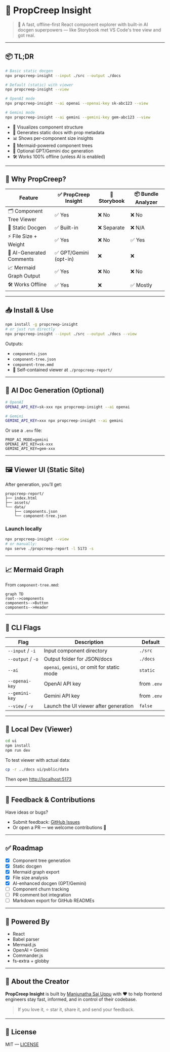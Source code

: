 # 🚀 PropCreep Insight

> 🔎 A fast, offline-first React component explorer with built-in AI docgen superpowers — like Storybook met VS Code's tree view and got real.

---

## 📦 TL;DR

```bash
# Basic static docgen
npx propcreep-insight --input ./src --output ./docs

# Default (static) with viewer
npx propcreep-insight --view

# OpenAI mode
npx propcreep-insight --ai openai --openai-key sk-abc123 --view

# Gemini mode
npx propcreep-insight --ai gemini --gemini-key gem-abc123 --view
```

- 🧩 Visualizes component structure  
- 📜 Generates static docs with prop metadata  
- 📊 Shows per-component size insights  
- 🧬 Mermaid-powered component trees  
- 🤖 Optional GPT/Gemini doc generation  
- 🛠 Works 100% offline (unless AI is enabled)

---

## 🎯 Why PropCreep?

| Feature                   | ✅ PropCreep Insight | 🧸 Storybook | 📦 Bundle Analyzer |
|---------------------------|----------------------|--------------|--------------------|
| 🗂 Component Tree Viewer   | ✅ Yes                | ❌ No         | ❌ No               |
| 📜 Static Docgen           | ✅ Built-in           | ❌ Separate   | ❌ N/A              |
| ⚡ File Size + Weight      | ✅ Yes                | ❌ No         | ✅ Yes              |
| 🔁 AI-Generated Comments   | ✅ GPT/Gemini (opt-in)| ❌            | ❌                  |
| 📈 Mermaid Graph Output    | ✅ Yes                | ❌ No         | ❌ No               |
| 🛠 Works Offline           | ✅ Yes                | ❌            | ✅ Mostly           |

---

## 📥 Install & Use

```bash
npm install -g propcreep-insight
# or just run directly
npx propcreep-insight --input ./src --output ./docs --view
```

Outputs:

- `components.json`
- `component-tree.json`
- `component-tree.mmd`
- 📁 Self-contained viewer at `./propcreep-report/`

---

## 🧠 AI Doc Generation (Optional)

```bash
# OpenAI
OPENAI_API_KEY=sk-xxx npx propcreep-insight --ai openai

# Gemini
GEMINI_API_KEY=xxx npx propcreep-insight --ai gemini
```

Or use a `.env` file:

```env
PROP_AI_MODE=gemini
OPENAI_API_KEY=sk-xxx
GEMINI_API_KEY=gem-xxx
```

---

## 🖼 Viewer UI (Static Site)

After generation, you’ll get:

```
propcreep-report/
├── index.html
├── assets/
└── data/
    ├── components.json
    └── component-tree.json
```

### Launch locally

```bash
npx propcreep-insight --view
# or manually:
npx serve ./propcreep-report -l 5173 -s
```

---

## 📈 Mermaid Graph

From `component-tree.mmd`:

```mermaid
graph TD
root-->components
components-->Button
components-->Header
```

---

## 🔧 CLI Flags

| Flag             | Description                                 | Default          |
|------------------|---------------------------------------------|------------------|
| `--input` / `-i` | Input component directory                   | `./src`          |
| `--output` / `-o`| Output folder for JSON/docs                 | `./docs`         |
| `--ai`           | `openai`, `gemini`, or omit for static mode | `static`         |
| `--openai-key`   | OpenAI API key                              | from `.env`      |
| `--gemini-key`   | Gemini API key                              | from `.env`      |
| `--view` / `-v`  | Launch the UI viewer after generation       | `false`          |

---

## 🧪 Local Dev (Viewer)

```bash
cd ui
npm install
npm run dev
```

To test viewer with actual data:

```bash
cp -r ../docs ui/public/data
```

Then open [http://localhost:5173](http://localhost:5173)

---

## 💬 Feedback & Contributions

Have ideas or bugs?

- Submit feedback: [GitHub Issues](hhttps://github.com/manjunani/PropCreep/issues)
- Or open a PR — we welcome contributions 🙌

---

## ✅ Roadmap

- [x] Component tree generation  
- [x] Static docgen  
- [x] Mermaid graph export  
- [x] File size analysis  
- [x] AI-enhanced docgen (GPT/Gemini)  
- [ ] Component churn tracking  
- [ ] PR comment bot integration  
- [ ] Markdown export for GitHub READMEs  

---

## 🧠 Powered By

- React  
- Babel parser  
- Mermaid.js  
- OpenAI + Gemini  
- Commander.js  
- fs-extra + globby  

---

## 🧙 About the Creator

**PropCreep Insight** is built by [Manjunatha Sai Uppu](https://github.com/manjunani) with ❤️ to help frontend engineers stay fast, informed, and in control of their codebase.

> If you love it, ⭐ star it, share it, and send your feedback.

---

## 📜 License

MIT — [LICENSE](./LICENSE)

